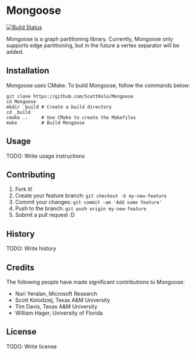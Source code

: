 # Mongoose

[![Build Status](https://travis-ci.com/ScottKolo/Mongoose.svg?token=EK93uAGLjknx2p216TUE&branch=edgesep)](https://travis-ci.com/ScottKolo/Mongoose)

Mongoose is a graph partitioning library. Currently, Mongoose only supports 
edge partitioning, but in the future a vertex separator will be added.

## Installation

Mongoose uses CMake. To build Mongoose, follow the commands below:

```shell
git clone https://github.com/ScottKolo/Mongoose
cd Mongoose
mkdir _build # Create a build directory
cd _build 
cmake ..     # Use CMake to create the Makefiles
make         # Build Mongoose
```

## Usage

TODO: Write usage instructions

## Contributing

1. Fork it!
2. Create your feature branch: `git checkout -b my-new-feature`
3. Commit your changes: `git commit -am 'Add some feature'`
4. Push to the branch: `git push origin my-new-feature`
5. Submit a pull request :D

## History

TODO: Write history

## Credits

The following people have made significant contributions to Mongoose:

* Nuri Yeralan, Microsoft Research
* Scott Kolodziej, Texas A&M University
* Tim Davis, Texas A&M University
* William Hager, University of Florida

## License

TODO: Write license